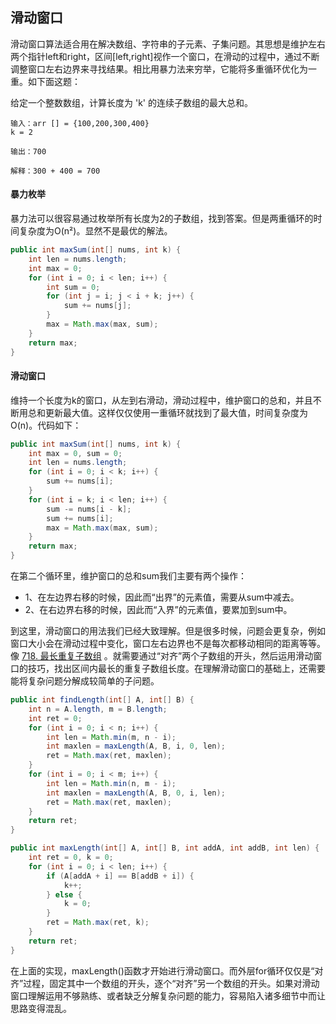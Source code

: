 ## 滑动窗口
滑动窗口算法适合用在解决数组、字符串的子元素、子集问题。其思想是维护左右两个指针left和right，区间[left,right]视作一个窗口，在滑动的过程中，通过不断调整窗口左右边界来寻找结果。相比用暴力法来穷举，它能将多重循环优化为一重。如下面这题：

给定一个整数数组，计算长度为 'k' 的连续子数组的最大总和。

```
输入：arr [] = {100,200,300,400}
k = 2

输出：700

解释：300 + 400 = 700
```

#### 暴力枚举
暴力法可以很容易通过枚举所有长度为2的子数组，找到答案。但是两重循环的时间复杂度为O(n²)。显然不是最优的解法。

```java
public int maxSum(int[] nums, int k) {
	int len = nums.length;
	int max = 0;
	for (int i = 0; i < len; i++) {
		int sum = 0;
		for (int j = i; j < i + k; j++) {
			sum += nums[j];
		}
		max = Math.max(max, sum);
	}
	return max;
}
```

#### 滑动窗口
维持一个长度为k的窗口，从左到右滑动，滑动过程中，维护窗口的总和，并且不断用总和更新最大值。这样仅仅使用一重循环就找到了最大值，时间复杂度为O(n)。代码如下：

```java
public int maxSum(int[] nums, int k) {
    int max = 0, sum = 0;
    int len = nums.length;
    for (int i = 0; i < k; i++) {
        sum += nums[i];
    }
    for (int i = k; i < len; i++) {
        sum -= nums[i - k];
        sum += nums[i];
        max = Math.max(max, sum);
    }
    return max;
}
```

在第二个循环里，维护窗口的总和sum我们主要有两个操作：

- 1、在左边界右移的时候，因此而“出界”的元素值，需要从sum中减去。
- 2、在右边界右移的时候，因此而“入界”的元素值，要累加到sum中。

到这里，滑动窗口的用法我们已经大致理解。但是很多时候，问题会更复杂，例如窗口大小会在滑动过程中变化，窗口左右边界也不是每次都移动相同的距离等等。像 [718. 最长重复子数组](https://leetcode-cn.com/problems/maximum-length-of-repeated-subarray/) 。就需要通过“对齐”两个子数组的开头，然后运用滑动窗口的技巧，找出区间内最长的重复子数组长度。在理解滑动窗口的基础上，还需要能将复杂问题分解成较简单的子问题。

```java
public int findLength(int[] A, int[] B) {
    int n = A.length, m = B.length;
    int ret = 0;
    for (int i = 0; i < n; i++) {
        int len = Math.min(m, n - i);
        int maxlen = maxLength(A, B, i, 0, len);
        ret = Math.max(ret, maxlen);
    }
    for (int i = 0; i < m; i++) {
        int len = Math.min(n, m - i);
        int maxlen = maxLength(A, B, 0, i, len);
        ret = Math.max(ret, maxlen);
    }
    return ret;
}

public int maxLength(int[] A, int[] B, int addA, int addB, int len) {
    int ret = 0, k = 0;
    for (int i = 0; i < len; i++) {
        if (A[addA + i] == B[addB + i]) {
            k++;
        } else {
            k = 0;
        }
        ret = Math.max(ret, k);
    }
    return ret;
}
```

在上面的实现，maxLength()函数才开始进行滑动窗口。而外层for循环仅仅是“对齐”过程，固定其中一个数组的开头，逐个“对齐”另一个数组的开头。如果对滑动窗口理解运用不够熟练、或者缺乏分解复杂问题的能力，容易陷入诸多细节中而让思路变得混乱。